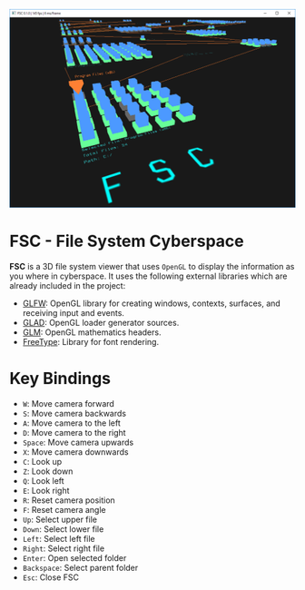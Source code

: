 ![alt text](https://raw.githubusercontent.com/nnoell/fsc/master/snapshots/fsc_alpha_0.png "Snapshot")

FSC - File System Cyberspace
============================

**FSC** is a 3D file system viewer that uses `OpenGL` to display the information as you where in cyberspace. It uses the following external libraries which are already included in the project:

- [GLFW](https://www.glfw.org): OpenGL library for creating windows, contexts, surfaces, and receiving input and events.
- [GLAD](https://glad.dav1d.de): OpenGL loader generator sources.
- [GLM](https://glm.g-truc.net/0.9.8/index.html): OpenGL mathematics headers.
- [FreeType](https://www.freetype.org): Library for font rendering.

Key Bindings
============

 - `W`: Move camera forward
 - `S`: Move camera backwards
 - `A`: Move camera to the left
 - `D`: Move camera to the right
 - `Space`: Move camera upwards
 - `X`: Move camera downwards
 - `C`: Look up
 - `Z`: Look down
 - `Q`: Look left
 - `E`: Look right
 - `R`: Reset camera position
 - `F`: Reset camera angle
 - `Up`: Select upper file
 - `Down`: Select lower file
 - `Left`: Select left file
 - `Right`: Select right file
 - `Enter`: Open selected folder
 - `Backspace`: Select parent folder
 - `Esc`: Close FSC